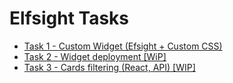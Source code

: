 # Elfsight Tasks

- [Task 1 - Custom Widget (Efsight + Custom CSS)](./task1.md)
- [Task 2 - Widget deployment [WiP]](./)
- [Task 3 - Cards filtering (React, API) [WIP]](./task3/README.md)
